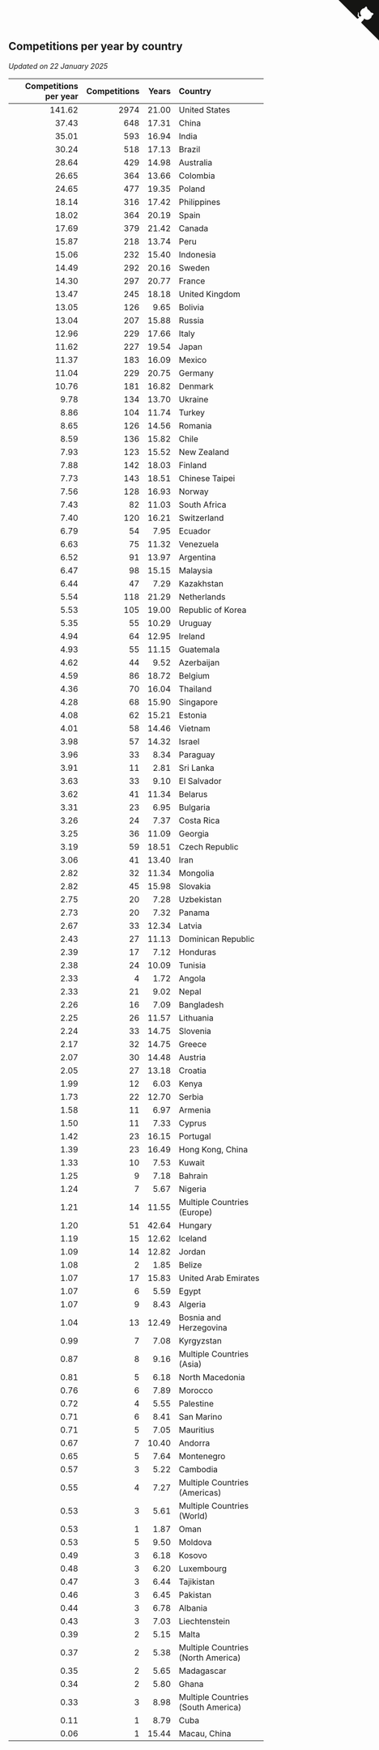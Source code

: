 ## Competitions per year by country

*Updated on 22 January 2025*

| Competitions per year | Competitions | Years | Country |
| ---: | ---: | ---: | :--- |
| 141.62 | 2974 | 21.00 | United States |
| 37.43 | 648 | 17.31 | China |
| 35.01 | 593 | 16.94 | India |
| 30.24 | 518 | 17.13 | Brazil |
| 28.64 | 429 | 14.98 | Australia |
| 26.65 | 364 | 13.66 | Colombia |
| 24.65 | 477 | 19.35 | Poland |
| 18.14 | 316 | 17.42 | Philippines |
| 18.02 | 364 | 20.19 | Spain |
| 17.69 | 379 | 21.42 | Canada |
| 15.87 | 218 | 13.74 | Peru |
| 15.06 | 232 | 15.40 | Indonesia |
| 14.49 | 292 | 20.16 | Sweden |
| 14.30 | 297 | 20.77 | France |
| 13.47 | 245 | 18.18 | United Kingdom |
| 13.05 | 126 | 9.65 | Bolivia |
| 13.04 | 207 | 15.88 | Russia |
| 12.96 | 229 | 17.66 | Italy |
| 11.62 | 227 | 19.54 | Japan |
| 11.37 | 183 | 16.09 | Mexico |
| 11.04 | 229 | 20.75 | Germany |
| 10.76 | 181 | 16.82 | Denmark |
| 9.78 | 134 | 13.70 | Ukraine |
| 8.86 | 104 | 11.74 | Turkey |
| 8.65 | 126 | 14.56 | Romania |
| 8.59 | 136 | 15.82 | Chile |
| 7.93 | 123 | 15.52 | New Zealand |
| 7.88 | 142 | 18.03 | Finland |
| 7.73 | 143 | 18.51 | Chinese Taipei |
| 7.56 | 128 | 16.93 | Norway |
| 7.43 | 82 | 11.03 | South Africa |
| 7.40 | 120 | 16.21 | Switzerland |
| 6.79 | 54 | 7.95 | Ecuador |
| 6.63 | 75 | 11.32 | Venezuela |
| 6.52 | 91 | 13.97 | Argentina |
| 6.47 | 98 | 15.15 | Malaysia |
| 6.44 | 47 | 7.29 | Kazakhstan |
| 5.54 | 118 | 21.29 | Netherlands |
| 5.53 | 105 | 19.00 | Republic of Korea |
| 5.35 | 55 | 10.29 | Uruguay |
| 4.94 | 64 | 12.95 | Ireland |
| 4.93 | 55 | 11.15 | Guatemala |
| 4.62 | 44 | 9.52 | Azerbaijan |
| 4.59 | 86 | 18.72 | Belgium |
| 4.36 | 70 | 16.04 | Thailand |
| 4.28 | 68 | 15.90 | Singapore |
| 4.08 | 62 | 15.21 | Estonia |
| 4.01 | 58 | 14.46 | Vietnam |
| 3.98 | 57 | 14.32 | Israel |
| 3.96 | 33 | 8.34 | Paraguay |
| 3.91 | 11 | 2.81 | Sri Lanka |
| 3.63 | 33 | 9.10 | El Salvador |
| 3.62 | 41 | 11.34 | Belarus |
| 3.31 | 23 | 6.95 | Bulgaria |
| 3.26 | 24 | 7.37 | Costa Rica |
| 3.25 | 36 | 11.09 | Georgia |
| 3.19 | 59 | 18.51 | Czech Republic |
| 3.06 | 41 | 13.40 | Iran |
| 2.82 | 32 | 11.34 | Mongolia |
| 2.82 | 45 | 15.98 | Slovakia |
| 2.75 | 20 | 7.28 | Uzbekistan |
| 2.73 | 20 | 7.32 | Panama |
| 2.67 | 33 | 12.34 | Latvia |
| 2.43 | 27 | 11.13 | Dominican Republic |
| 2.39 | 17 | 7.12 | Honduras |
| 2.38 | 24 | 10.09 | Tunisia |
| 2.33 | 4 | 1.72 | Angola |
| 2.33 | 21 | 9.02 | Nepal |
| 2.26 | 16 | 7.09 | Bangladesh |
| 2.25 | 26 | 11.57 | Lithuania |
| 2.24 | 33 | 14.75 | Slovenia |
| 2.17 | 32 | 14.75 | Greece |
| 2.07 | 30 | 14.48 | Austria |
| 2.05 | 27 | 13.18 | Croatia |
| 1.99 | 12 | 6.03 | Kenya |
| 1.73 | 22 | 12.70 | Serbia |
| 1.58 | 11 | 6.97 | Armenia |
| 1.50 | 11 | 7.33 | Cyprus |
| 1.42 | 23 | 16.15 | Portugal |
| 1.39 | 23 | 16.49 | Hong Kong, China |
| 1.33 | 10 | 7.53 | Kuwait |
| 1.25 | 9 | 7.18 | Bahrain |
| 1.24 | 7 | 5.67 | Nigeria |
| 1.21 | 14 | 11.55 | Multiple Countries (Europe) |
| 1.20 | 51 | 42.64 | Hungary |
| 1.19 | 15 | 12.62 | Iceland |
| 1.09 | 14 | 12.82 | Jordan |
| 1.08 | 2 | 1.85 | Belize |
| 1.07 | 17 | 15.83 | United Arab Emirates |
| 1.07 | 6 | 5.59 | Egypt |
| 1.07 | 9 | 8.43 | Algeria |
| 1.04 | 13 | 12.49 | Bosnia and Herzegovina |
| 0.99 | 7 | 7.08 | Kyrgyzstan |
| 0.87 | 8 | 9.16 | Multiple Countries (Asia) |
| 0.81 | 5 | 6.18 | North Macedonia |
| 0.76 | 6 | 7.89 | Morocco |
| 0.72 | 4 | 5.55 | Palestine |
| 0.71 | 6 | 8.41 | San Marino |
| 0.71 | 5 | 7.05 | Mauritius |
| 0.67 | 7 | 10.40 | Andorra |
| 0.65 | 5 | 7.64 | Montenegro |
| 0.57 | 3 | 5.22 | Cambodia |
| 0.55 | 4 | 7.27 | Multiple Countries (Americas) |
| 0.53 | 3 | 5.61 | Multiple Countries (World) |
| 0.53 | 1 | 1.87 | Oman |
| 0.53 | 5 | 9.50 | Moldova |
| 0.49 | 3 | 6.18 | Kosovo |
| 0.48 | 3 | 6.20 | Luxembourg |
| 0.47 | 3 | 6.44 | Tajikistan |
| 0.46 | 3 | 6.45 | Pakistan |
| 0.44 | 3 | 6.78 | Albania |
| 0.43 | 3 | 7.03 | Liechtenstein |
| 0.39 | 2 | 5.15 | Malta |
| 0.37 | 2 | 5.38 | Multiple Countries (North America) |
| 0.35 | 2 | 5.65 | Madagascar |
| 0.34 | 2 | 5.80 | Ghana |
| 0.33 | 3 | 8.98 | Multiple Countries (South America) |
| 0.11 | 1 | 8.79 | Cuba |
| 0.06 | 1 | 15.44 | Macau, China |


<a href="https://github.com/jonatanklosko/wca_statistics" class="github-corner" aria-label="View source on Github"><svg width="80" height="80" viewBox="0 0 250 250" style="fill:#151513; color:#fff; position: absolute; top: 0; border: 0; right: 0;" aria-hidden="true"><path d="M0,0 L115,115 L130,115 L142,142 L250,250 L250,0 Z"></path><path d="M128.3,109.0 C113.8,99.7 119.0,89.6 119.0,89.6 C122.0,82.7 120.5,78.6 120.5,78.6 C119.2,72.0 123.4,76.3 123.4,76.3 C127.3,80.9 125.5,87.3 125.5,87.3 C122.9,97.6 130.6,101.9 134.4,103.2" fill="currentColor" style="transform-origin: 130px 106px;" class="octo-arm"></path><path d="M115.0,115.0 C114.9,115.1 118.7,116.5 119.8,115.4 L133.7,101.6 C136.9,99.2 139.9,98.4 142.2,98.6 C133.8,88.0 127.5,74.4 143.8,58.0 C148.5,53.4 154.0,51.2 159.7,51.0 C160.3,49.4 163.2,43.6 171.4,40.1 C171.4,40.1 176.1,42.5 178.8,56.2 C183.1,58.6 187.2,61.8 190.9,65.4 C194.5,69.0 197.7,73.2 200.1,77.6 C213.8,80.2 216.3,84.9 216.3,84.9 C212.7,93.1 206.9,96.0 205.4,96.6 C205.1,102.4 203.0,107.8 198.3,112.5 C181.9,128.9 168.3,122.5 157.7,114.1 C157.9,116.9 156.7,120.9 152.7,124.9 L141.0,136.5 C139.8,137.7 141.6,141.9 141.8,141.8 Z" fill="currentColor" class="octo-body"></path></svg></a><style>.github-corner:hover .octo-arm{animation:octocat-wave 560ms ease-in-out}@keyframes octocat-wave{0%,100%{transform:rotate(0)}20%,60%{transform:rotate(-25deg)}40%,80%{transform:rotate(10deg)}}@media (max-width:500px){.github-corner:hover .octo-arm{animation:none}.github-corner .octo-arm{animation:octocat-wave 560ms ease-in-out}}</style>
